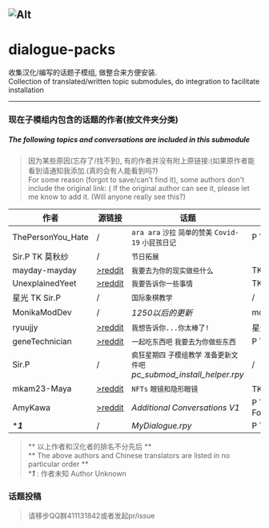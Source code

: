 ![Alt](https://repobeats.axiom.co/api/embed/cb3ad184e46276d79566c005aec5fd1b5a650b36.svg "Repobeats analytics image")
--------
# dialogue-packs
收集汉化/编写的话题子模组, 做整合来方便安装.  
Collection of translated/written topic submodules, do integration to facilitate installation

---------
### 现在子模组内包含的话题的作者(按文件夹分类)
##### The following topics and conversations are included in this submodule
>因为某些原因(忘存了/找不到), 有的作者并没有附上原链接:(如果原作者能看到请通知我添加.(真的会有人能看到吗?)    
>For some reason (forgot to save/can't find it), some authors don't include the original link: ( If the original author can see it, please let me know to add it. (Will anyone really see this?)


|作者 | 源链接|话题 |汉化| 
|-------------| --------------| ------------- | ------------------ |
|ThePersonYou_Hate| /|`ara ara` `沙拉` `简单的赞美` `Covid-19` `小屁孩日记` |  P TK |
| Sir.P TK 莫秋纱 | /|`节日拓展` |
|mayday-mayday|[>reddit](https://www.reddit.com/r/MASFandom/comments/rvp5c4/another_small_background_project_id_been_working/)|`我要去为你的现实做些什么`| TK|
|UnexplainedYeet|[>reddit](https://www.reddit.com/user/UnexplainedYeet)|`我要告诉你一些事情`|TK|
|星光 TK Sir.P|/|`国际象棋教学`|/|
|MonikaModDev|/|*1250以后的更新*|mon1|
|ryuujjy|[>reddit](https://www.reddit.com/user/ryuujjy/)|`我想告诉你...你太棒了!`|星光|
|geneTechnician|[>reddit](https://www.reddit.com/user/geneTechnician/)|`一起吃东西吧` `我要去为你做些东西`|P TK|
|Sir.P|/|`疯狂星期四` `子模组教学` `准备更新文件吧` *pc_submod_install_helper.rpy*|/|
|mkam23-Maya|[>reddit](https://www.reddit.com/user/mkam23-Maya/)|`NFTs` `眼镜和隐形眼镜`|TK 星光|
|AmyKawa|[>reddit](https://www.reddit.com/user/AmyKawa/)|*Additional Conversations V1*|P TK Founxious|
|****1***|/|*MyDialogue.rpy*|P TK|

>** 以上作者和汉化者的排名不分先后 **      
>** The above authors and Chinese translators are listed in no particular order **    
> ****1*** : 作者未知 Author Unknown

### 话题投稿
>请移步QQ群411131842或者发起pr/issue

